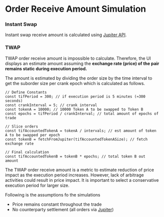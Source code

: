 # Order Receive Amount Simulation

### Instant Swap

Instant swap receive amount is calculated using [Jupiter API](https://docs.jup.ag/integrating-jupiter-1/start-with-the-jupiter-api).

### TWAP

TWAP order receive amount is impossible to calculate. Therefore, the UI displays an estimate amount assuming the **exchange rate (price) of the pair remains static during execution period.**

The amount is estimated by dividing the order size by the time interval to get the suborder size per crank epoch which is calculated as follows.

```tsx
// Define Constants
const tifPeriod = 300; // if execution period is 5 minutes (≈300 seconds)
const crankInterval = 5; // crank interval
const tokenA = 10000; // 10000 Token A to be swapped to Token B
const epochs = tifPeriod / crankInterval; // total amount of epochs of trade

// Slice orders
const tifAccountedTokenA = tokenA / intervals; // est amount of token A to be swapped per epoch
const tokenB = fetchFromJupiter(tifAccountedTokenASize); // fetch exchange rate

// Final calculation
const tifAccountedTokenB = tokenB * epochs; // total token B out amount
```

The TWAP order receive amount is a metric to estimate reduction of price impact as the execution period increases. However, lack of arbitrage activities could result in price impact. It is important to select a conservative execution period for larger size.

Following is the assumptions fo the simulations

* Price remains constant throughout the trade
* No counterparty settlement (all orders via [Jupiter](https://jup.ag))
